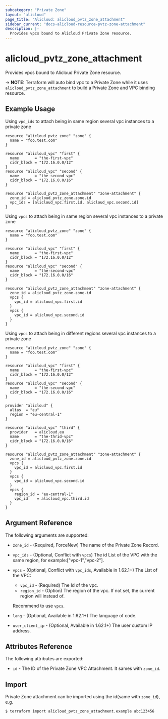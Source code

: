 ```yaml
---
subcategory: "Private Zone"
layout: "alicloud"
page_title: "Alicloud: alicloud_pvtz_zone_attachment"
sidebar_current: "docs-alicloud-resource-pvtz-zone-attachment"
description: |-
  Provides vpcs bound to Alicloud Private Zone resource.
---
```


# alicloud\_pvtz\_zone\_attachment

Provides vpcs bound to Alicloud Private Zone resource.

-> **NOTE:** Terraform will auto bind vpc to a Private Zone while it uses `alicloud_pvtz_zone_attachment` to build a Private Zone and VPC binding resource.

## Example Usage

Using `vpc_ids` to attach being in same region several vpc instances to a private zone

```
resource "alicloud_pvtz_zone" "zone" {
  name = "foo.test.com"
}

resource "alicloud_vpc" "first" {
  name       = "the-first-vpc"
  cidr_block = "172.16.0.0/12"
}
resource "alicloud_vpc" "second" {
  name       = "the-second-vpc"
  cidr_block = "172.16.0.0/16"
}

resource "alicloud_pvtz_zone_attachment" "zone-attachment" {
  zone_id = alicloud_pvtz_zone.zone.id
  vpc_ids = [alicloud_vpc.first.id, alicloud_vpc.second.id]
}
```

Using `vpcs` to attach being in same region several vpc instances to a private zone

```
resource "alicloud_pvtz_zone" "zone" {
  name = "foo.test.com"
}

resource "alicloud_vpc" "first" {
  name       = "the-first-vpc"
  cidr_block = "172.16.0.0/12"
}
resource "alicloud_vpc" "second" {
  name       = "the-second-vpc"
  cidr_block = "172.16.0.0/16"
}

resource "alicloud_pvtz_zone_attachment" "zone-attachment" {
  zone_id = alicloud_pvtz_zone.zone.id
  vpcs {
    vpc_id = alicloud_vpc.first.id
  }
  vpcs {
    vpc_id = alicloud_vpc.second.id
  }
}
```

Using `vpcs` to attach being in different regions several vpc instances to a private zone


```
resource "alicloud_pvtz_zone" "zone" {
  name = "foo.test.com"
}

resource "alicloud_vpc" "first" {
  name       = "the-first-vpc"
  cidr_block = "172.16.0.0/12"
}
resource "alicloud_vpc" "second" {
  name       = "the-second-vpc"
  cidr_block = "172.16.0.0/16"
}

provider "alicloud" {
  alias  = "eu"
  region = "eu-central-1"
}

resource "alicloud_vpc" "third" {
  provider   = alicloud.eu
  name       = "the-thrid-vpc"
  cidr_block = "172.16.0.0/16"
}

resource "alicloud_pvtz_zone_attachment" "zone-attachment" {
  zone_id = alicloud_pvtz_zone.zone.id
  vpcs {
    vpc_id = alicloud_vpc.first.id
  }
  vpcs {
    vpc_id = alicloud_vpc.second.id
  }
  vpcs {
    region_id = "eu-central-1"
    vpc_id    = alicloud_vpc.third.id
  }
}
```

## Argument Reference

The following arguments are supported:

* `zone_id` - (Required, ForceNew) The name of the Private Zone Record.
* `vpc_ids` - (Optional, Conflict with `vpcs`) The id List of the VPC with the same region, for example:["vpc-1","vpc-2"]. 
* `vpcs` - (Optional, Conflict with `vpc_ids`, Available in 1.62.1+) The List of the VPC:
    * `vpc_id` - (Required) The Id of the vpc.
    * `region_id` - (Option) The region of the vpc. If not set, the current region will instead of.
    
    Recommend to use `vpcs`.

* `lang` - (Optional, Available in 1.62.1+) The language of code.
* `user_client_ip` - (Optional, Available in 1.62.1+) The user custom IP address.

## Attributes Reference

The following attributes are exported:

* `id` - The ID of the Private Zone VPC Attachment. It sames with `zone_id`.

## Import

Private Zone attachment can be imported using the id(same with `zone_id`), e.g.

```
$ terraform import alicloud_pvtz_zone_attachment.example abc123456
```
